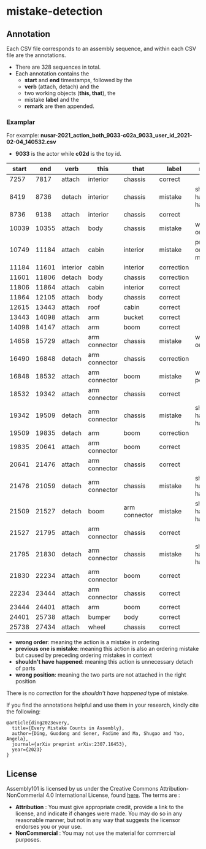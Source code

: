 # mistake-detection

## Annotation
Each CSV file corresponds to an assembly sequence, and within each CSV file are the annotations. 
- There are 328 sequences in total. 
- Each annotation contains the 
  - **start** and **end** timestamps, followed by the 
  - **verb** (attach, detach) and the 
  - two working objects (**this, that**), the 
  - mistake **label** and the 
  - **remark** are then appended.

### Examplar

For example:
**nusar-2021_action_both_9033-c02a_9033_user_id_2021-02-04_140532.csv**

- **9033** is the actor while **c02d** is the toy id.

| start      | end      | verb     | this          | that          | label      | remark                  |
|------------|----------|----------|---------------|---------------|------------|-------------------------|
| 7257       | 7817     | attach   | interior      | chassis       | correct    |                         |
| 8419       | 8736     | detach   | interior      | chassis       | mistake    | shouldn't have happened |
| 8736       | 9138     | attach   | interior      | chassis       | correct    |                         |
| 10039      | 10355    | attach   | body          | chassis       | mistake    | wrong order             |
| 10749      | 11184    | attach   | cabin         | interior      | mistake    | previous one is mistake |
| 11184      | 11601    | interior | cabin         | interior      | correction |                         |
| 11601      | 11806    | detach   | body          | chassis       | correction |                         |
| 11806      | 11864    | attach   | cabin         | interior      | correct    |                         |
| 11864      | 12105    | attach   | body          | chassis       | correct    |                         |
| 12615      | 13443    | attach   | roof          | cabin         | correct    |                         |
| 13443      | 14098    | attach   | arm           | bucket        | correct    |                         |
| 14098      | 14147    | attach   | arm           | boom          | correct    |                         |
| 14658      | 15729    | attach   | arm connector | chassis       | mistake    | wrong order             |
| 16490      | 16848    | detach   | arm connector | chassis       | correction |                         |
| 16848      | 18532    | attach   | arm connector | boom          | mistake    | wrong position          |
| 18532      | 19342    | attach   | arm connector | chassis       | correct    |                         |
| 19342      | 19509    | detach   | arm connector | chassis       | mistake    | shouldn't have happened |
| 19509      | 19835    | detach   | arm           | boom          | correction |                         |
| 19835      | 20641    | attach   | arm connector | boom          | correct    |                         |
| 20641      | 21476    | attach   | arm connector | chassis       | correct    |                         |
| 21476      | 21059    | detach   | arm connector | chassis       | mistake    | shouldn't have happened |
| 21509      | 21527    | detach   | boom          | arm connector | mistake    | shouldn't have happened |
| 21527      | 21795    | attach   | arm connector | chassis       | correct    |                         |
| 21795      | 21830    | detach   | arm connector | chassis       | mistake    | shouldn't have happened |
| 21830      | 22234    | attach   | arm connector | boom          | correct    |                         |
| 22234      | 23444    | attach   | arm connector | chassis       | correct    |                         |
| 23444      | 24401    | attach   | arm           | boom          | correct    |                         |
| 24401      | 25738    | attach   | bumper        | body          | correct    |                         |
| 25738      | 27434    | attach   | wheel         | chassis       | correct    |                         |

- **wrong order**: meaning the action is a mistake in ordering
- **previous one is mistake**: meaning this action is also an ordering mistake but caused by preceding ordering mistakes in context
- **shouldn't have happened**: meaning this action is unnecessary detach of parts
- **wrong position**: meaning the two parts are not attached in the right position


There is no *correction* for the *shouldn't have happened* type of mistake.

If you find the annotations helpful and use them in your research, kindly cite the following:
```
@article{ding2023every,
  title={Every Mistake Counts in Assembly},
  author={Ding, Guodong and Sener, Fadime and Ma, Shugao and Yao, Angela},
  journal={arXiv preprint arXiv:2307.16453},
  year={2023}
}
```

## License
Assembly101 is licensed by us under the Creative Commons Attribution-NonCommerial 4.0 International License, found [here](https://creativecommons.org/licenses/by-nc/4.0/). The terms are :
- **Attribution** : You must give appropriate credit, provide a link to the license, and indicate if changes were made. You may do so in any reasonable manner, but not in any way that suggests the licensor endorses you or your use.
- **NonCommercial** : You may not use the material for commercial purposes.
